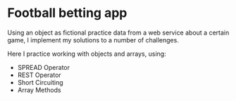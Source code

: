 # Football betting app

Using an object as fictional practice data from a web service about a certain game, I implement my solutions to a number of challenges.

Here I practice working with objects and arrays, using:

- SPREAD Operator
- REST Operator
- Short Circuiting
- Array Methods
